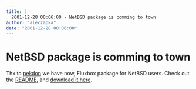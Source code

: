 ```yaml
---
title: |
  2001-12-28 00:06:00 - NetBSD package is comming to town
author: "aleczapka"
date: "2001-12-28 00:06:00"
---
```


# NetBSD package is comming to town

Thx to <a href="mailto:pekdon@babblica.net">pekdon</a> we have now, Fluxbox package for NetBSD users. Check out the <a href="/docs/netbsd-pack-readme.php">README</a>, and <a href="http://pekdon.babblica.net/files/fluxbox-0.1.5-netbsd-1.5.2-i386.tgz">download it here</a>.




